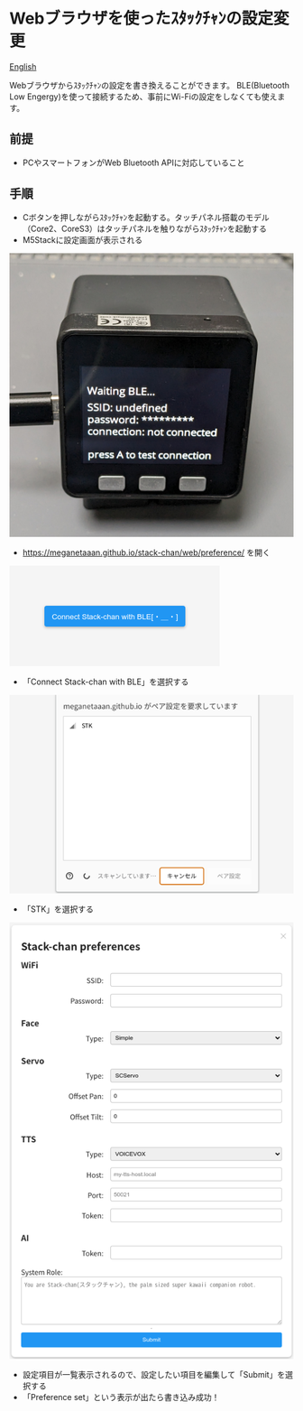 # Webブラウザを使ったｽﾀｯｸﾁｬﾝの設定変更

[English](./setting-preferences-web.md)

Webブラウザからｽﾀｯｸﾁｬﾝの設定を書き換えることができます。
BLE(Bluetooth Low Engergy)を使って接続するため、事前にWi-Fiの設定をしなくても使えます。

## 前提

* PCやスマートフォンがWeb Bluetooth APIに対応していること

## 手順

* Cボタンを押しながらｽﾀｯｸﾁｬﾝを起動する。タッチパネル搭載のモデル（Core2、CoreS3）はタッチパネルを触りながらｽﾀｯｸﾁｬﾝを起動する
* M5Stackに設定画面が表示される

![設定画面（M5Stack）](./images/web-preference-launch.jpg)

* https://meganetaaan.github.io/stack-chan/web/preference/ を開く

![設定画面（Webブラウザ）](./images/web-preference-top.png)

* 「Connect Stack-chan with BLE」を選択する

![接続画面](./images/web-preference-connect.png)

* 「STK」を選択する

![設定フォーム](./images/web-preference-form.png)

* 設定項目が一覧表示されるので、設定したい項目を編集して「Submit」を選択する
* 「Preference set」という表示が出たら書き込み成功！
